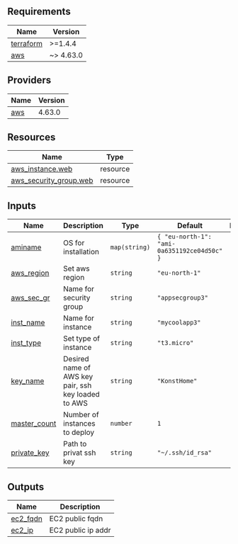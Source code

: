 <!-- BEGIN_TF_DOCS -->
## Requirements

| Name | Version |
|------|---------|
| <a name="requirement_terraform"></a> [terraform](#requirement\_terraform) | >=1.4.4 |
| <a name="requirement_aws"></a> [aws](#requirement\_aws) | ~> 4.63.0 |

## Providers

| Name | Version |
|------|---------|
| <a name="provider_aws"></a> [aws](#provider\_aws) | 4.63.0 |

## Resources

| Name | Type |
|------|------|
| [aws_instance.web](https://registry.terraform.io/providers/hashicorp/aws/latest/docs/resources/instance) | resource |
| [aws_security_group.web](https://registry.terraform.io/providers/hashicorp/aws/latest/docs/resources/security_group) | resource |

## Inputs

| Name | Description | Type | Default | Required |
|------|-------------|------|---------|:--------:|
| <a name="input_aminame"></a> [aminame](#input\_aminame) | OS for installation | `map(string)` | ```{ "eu-north-1": "ami-0a6351192ce04d50c" }``` | no |
| <a name="input_aws_region"></a> [aws\_region](#input\_aws\_region) | Set aws region | `string` | `"eu-north-1"` | no |
| <a name="input_aws_sec_gr"></a> [aws\_sec\_gr](#input\_aws\_sec\_gr) | Name for security group | `string` | `"appsecgroup3"` | no |
| <a name="input_inst_name"></a> [inst\_name](#input\_inst\_name) | Name for instance | `string` | `"mycoolapp3"` | no |
| <a name="input_inst_type"></a> [inst\_type](#input\_inst\_type) | Set type of instance | `string` | `"t3.micro"` | no |
| <a name="input_key_name"></a> [key\_name](#input\_key\_name) | Desired name of AWS key pair, ssh key loaded to AWS | `string` | `"KonstHome"` | no |
| <a name="input_master_count"></a> [master\_count](#input\_master\_count) | Number of instances to deploy | `number` | `1` | no |
| <a name="input_private_key"></a> [private\_key](#input\_private\_key) | Path to privat ssh key | `string` | `"~/.ssh/id_rsa"` | no |

## Outputs

| Name | Description |
|------|-------------|
| <a name="output_ec2_fqdn"></a> [ec2\_fqdn](#output\_ec2\_fqdn) | EC2 public fqdn |
| <a name="output_ec2_ip"></a> [ec2\_ip](#output\_ec2\_ip) | EC2 public ip addr |
<!-- END_TF_DOCS -->